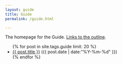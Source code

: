 ```yaml
---
layout: guide
title: Guide
permalink: /guide.html

---
```


The homepage for the Guide. [Links to the outline](outline.html).

<ul class="posts">
{% for post in site.tags.guide limit: 20 %}
  <div class="post_info">
    <li>
         <a href="{{ post.url }}">{{ post.title }}</a>
         <span>({{ post.date | date:"%Y-%m-%d" }})</span>
    </li>
    </div>
  {% endfor %}
</ul>